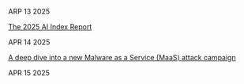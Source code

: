 ARP 13 2025

[The 2025 AI Index Report](https://hai.stanford.edu/ai-index/2025-ai-index-report)

APR 14 2025

[A deep dive into a new Malware as a Service (MaaS) attack campaign](https://sublime.security/blog/trox-stealer-a-deep-dive-into-a-new-malware-as-a-service-maas-attack-campaign/)

APR 15 2025